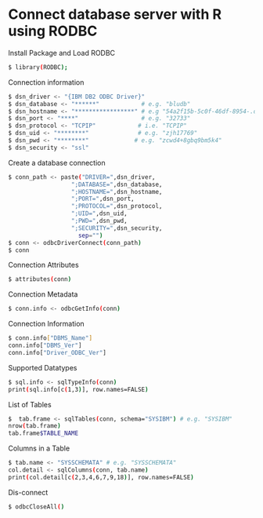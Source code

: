 # Connect database server with R using RODBC

Install Package and Load RODBC
```bash
$ library(RODBC); 
```
Connection information
```bash
$ dsn_driver <- "{IBM DB2 ODBC Driver}"
$ dsn_database <- "******"            # e.g. "bludb"
$ dsn_hostname <- "*****************" # e.g "54a2f15b-5c0f-46df-8954-.databases.appdomain.cloud"
$ dsn_port <- "****"                  # e.g. "32733" 
$ dsn_protocol <- "TCPIP"            # i.e. "TCPIP"
$ dsn_uid <- "********"              # e.g. "zjh17769"
$ dsn_pwd <- "********"             # e.g. "zcwd4+8gbq9bm5k4"  
$ dsn_security <- "ssl"
```
Create a database connection
```bash
$ conn_path <- paste("DRIVER=",dsn_driver,
                  ";DATABASE=",dsn_database,
                  ";HOSTNAME=",dsn_hostname,
                  ";PORT=",dsn_port,
                  ";PROTOCOL=",dsn_protocol,
                  ";UID=",dsn_uid,
                  ";PWD=",dsn_pwd,
                  ";SECURITY=",dsn_security,        
                    sep="")
$ conn <- odbcDriverConnect(conn_path)
$ conn
```
Connection Attributes
```bash
$ attributes(conn)
```
Connection Metadata
```bash
$ conn.info <- odbcGetInfo(conn) 
```
Connection Information
```bash
$ conn.info["DBMS_Name"]
conn.info["DBMS_Ver"] 
conn.info["Driver_ODBC_Ver"]
```
Supported Datatypes
```bash
$ sql.info <- sqlTypeInfo(conn)
print(sql.info[c(1,3)], row.names=FALSE) 
```
 List of Tables
```bash
$  tab.frame <- sqlTables(conn, schema="SYSIBM") # e.g. "SYSIBM"
nrow(tab.frame)
tab.frame$TABLE_NAME
```

 Columns in a Table
```bash
$ tab.name <- "SYSSCHEMATA" # e.g. "SYSSCHEMATA"
col.detail <- sqlColumns(conn, tab.name)
print(col.detail[c(2,3,4,6,7,9,18)], row.names=FALSE)
```
Dis-connect
```bash
$ odbcCloseAll()
```
